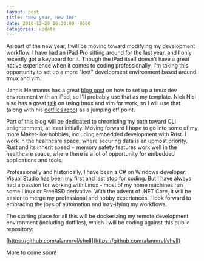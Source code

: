 ```yaml
---
layout: post
title: "New year, new IDE"
date: 2018-12-29 16:30:00 -0500
categories: update
---
```

As part of the new year, I will be moving toward modifying my development workflow. I have had an iPad Pro sitting around for the last year, and I only recently got a keyboard for it. Though the iPad itself doesn't have a great native experience when it comes to coding professionally, I'm taking this opportunity to set up a more "leet" development environment based around tmux and vim.

Jannis Hermanns has a great [blog post](https://jann.is/ipad-pro-for-programming/) on how to set up a tmux dev environment with an iPad, so I'll probably use that as my template. Nick Nisi also has a great [talk](https://youtu.be/5r6yzFEXajQ) on using tmux and vim for work, so I will use that (along with his [dotfiles repo](https://github.com/nicknisi/dotfiles)) as a jumping off point.

Part of this blog will be dedicated to chronicling my path toward CLI enlightenment, at least initially. Moving forward I hope to go into some of my more Maker-like hobbies, including embedded development with Rust. I work in the healthcare space, where securing data is an upmost priority. Rust and its inherit speed + memory safety features work well in the healthcare space, where there is a lot of opportunity for embedded applications and tools.

Professionally and historically, I have been a C# on Windows developer. Visual Studio has been my first and last stop for coding. But I have always had a passion for working with Linux - most of my home machines run some Linux or FreeBSD derivative. With the advent of .NET Core, it will be easier to merge my professional and hobby experiences. I look forward to embracing the joys of automation and lazy-ifying my workflows. 

The starting place for all this will be dockerizing my remote development environment (including dotfiles), which I will be coding against this public repository:

[https://github.com/alanmrvl/shell](https://github.com/alanmrvl/shell)

More to come soon!
